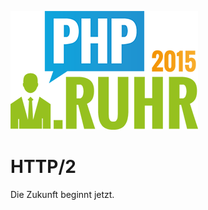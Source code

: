 <!-- .slide: data-background="images/backgrounds/shutterstock_150137660.jpg" data-state="inverted" -->

![PHP.RUHR 2015](images/phpruhr_logo_2015.png)

# HTTP/2

Die Zukunft beginnt jetzt.

<br><br><br>